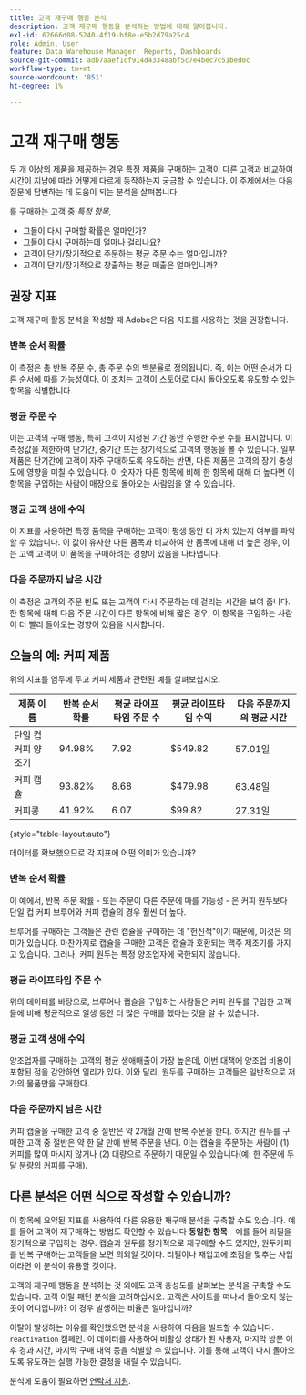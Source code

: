 ```yaml
---
title: 고객 재구매 행동 분석
description: 고객 재구매 행동을 분석하는 방법에 대해 알아봅니다.
exl-id: 62666d08-5240-4f19-bf8e-e5b2d79a25c4
role: Admin, User
feature: Data Warehouse Manager, Reports, Dashboards
source-git-commit: adb7aaef1cf914d43348abf5c7e4bec7c51bed0c
workflow-type: tm+mt
source-wordcount: '851'
ht-degree: 1%

---
```


# 고객 재구매 행동

두 개 이상의 제품을 제공하는 경우 특정 제품을 구매하는 고객이 다른 고객과 비교하여 시간이 지남에 따라 어떻게 다르게 동작하는지 궁금할 수 있습니다. 이 주제에서는 다음 질문에 답변하는 데 도움이 되는 분석을 살펴봅니다.

를 구매하는 고객 중 *특정 항목*,

* 그들이 다시 구매할 확률은 얼마인가?
* 그들이 다시 구매하는데 얼마나 걸리나요?
* 고객이 단기/장기적으로 주문하는 평균 주문 수는 얼마입니까?
* 고객이 단기/장기적으로 창출하는 평균 매출은 얼마입니까?

## 권장 지표

고객 재구매 활동 분석을 작성할 때 Adobe은 다음 지표를 사용하는 것을 권장합니다.

### 반복 순서 확률

이 측정은 총 반복 주문 수, 총 주문 수의 백분율로 정의됩니다. 즉, 이는 어떤 순서가 다른 순서에 따를 가능성이다. 이 조치는 고객이 스토어로 다시 돌아오도록 유도할 수 있는 항목을 식별합니다.

### 평균 주문 수

이는 고객의 구매 행동, 특히 고객이 지정된 기간 동안 수행한 주문 수를 표시합니다. 이 측정값을 제한하여 단기간, 중기간 또는 장기적으로 고객의 행동을 볼 수 있습니다. 일부 제품은 단기간에 고객이 자주 구매하도록 유도하는 반면, 다른 제품은 고객의 장기 충성도에 영향을 미칠 수 있습니다. 이 숫자가 다른 항목에 비해 한 항목에 대해 더 높다면 이 항목을 구입하는 사람이 매장으로 돌아오는 사람임을 알 수 있습니다.

### 평균 고객 생애 수익

이 지표를 사용하면 특정 품목을 구매하는 고객이 평생 동안 더 가치 있는지 여부를 파악할 수 있습니다. 이 값이 유사한 다른 품목과 비교하여 한 품목에 대해 더 높은 경우, 이는 고액 고객이 이 품목을 구매하려는 경향이 있음을 나타냅니다.

### 다음 주문까지 남은 시간

이 측정은 고객의 주문 빈도 또는 고객이 다시 주문하는 데 걸리는 시간을 보여 줍니다. 한 항목에 대해 다음 주문 시간이 다른 항목에 비해 짧은 경우, 이 항목을 구입하는 사람이 더 빨리 돌아오는 경향이 있음을 시사합니다.

## 오늘의 예: 커피 제품

위의 지표를 염두에 두고 커피 제품과 관련된 예를 살펴보십시오.

| **제품 이름** | **반복 순서 확률** | **평균 라이프타임 주문 수** | **평균 라이프타임 수익** | **다음 주문까지의 평균 시간** |
|-----|-----|-----|-----|-----|
| 단일 컵 커피 양조기 | 94.98% | 7.92 | $549.82 | 57.01일 |
| 커피 캡슐 | 93.82% | 8.68 | $479.98 | 63.48일 |
| 커피콩 | 41.92% | 6.07 | $99.82 | 27.31일 |

{style="table-layout:auto"}

데이터를 확보했으므로 각 지표에 어떤 의미가 있습니까?

### 반복 순서 확률

이 예에서, 반복 주문 확률 - 또는 주문이 다른 주문에 따를 가능성 - 은 커피 원두보다 단일 컵 커피 브루어와 커피 캡슐의 경우 훨씬 더 높다.

브루어를 구매하는 고객들은 관련 캡슐을 구매하는 데 &quot;헌신적&quot;이기 때문에, 이것은 의미가 있습니다. 마찬가지로 캡슐을 구매한 고객은 캡슐과 호환되는 맥주 제조기를 가지고 있습니다. 그러나, 커피 원두는 특정 양조업자에 국한되지 않습니다.

### 평균 라이프타임 주문 수

위의 데이터를 바탕으로, 브루어나 캡슐을 구입하는 사람들은 커피 원두를 구입한 고객들에 비해 평균적으로 일생 동안 더 많은 구매를 했다는 것을 알 수 있습니다.

### 평균 고객 생애 수익

양조업자를 구매하는 고객의 평균 생애매출이 가장 높은데, 이번 대책에 양조업 비용이 포함된 점을 감안하면 일리가 있다. 이와 달리, 원두를 구매하는 고객들은 일반적으로 저가의 물품만을 구매한다.

### 다음 주문까지 남은 시간

커피 캡슐을 구매한 고객 중 절반은 약 2개월 만에 반복 주문을 한다. 하지만 원두를 구매한 고객 중 절반은 약 한 달 만에 반복 주문을 낸다. 이는 캡슐을 주문하는 사람이 (1) 커피를 많이 마시지 않거나 (2) 대량으로 주문하기 때문일 수 있습니다(예: 한 주문에 두 달 분량의 커피를 구매).

## 다른 분석은 어떤 식으로 작성할 수 있습니까?

이 항목에 요약된 지표를 사용하여 다른 유용한 재구매 분석을 구축할 수도 있습니다. 예를 들어 고객이 재구매하는 방법도 확인할 수 있습니다 **동일한 항목** - 예를 들어 리필을 정기적으로 구입하는 경우. 캡슐과 원두를 정기적으로 재구매할 수도 있지만, 원두커피를 반복 구매하는 고객들을 보면 의외일 것이다. 리필이나 재입고에 초점을 맞추는 사업이라면 이 분석이 유용할 것이다.

고객의 재구매 행동을 분석하는 것 외에도 고객 충성도를 살펴보는 분석을 구축할 수도 있습니다. 고객 이탈 패턴 분석을 고려하십시오. 고객은 사이트를 떠나서 돌아오지 않는 곳이 어디입니까? 이 경우 발생하는 비율은 얼마입니까?

이탈이 발생하는 이유를 확인했으면 분석을 사용하여 다음을 빌드할 수 있습니다. `reactivation` 캠페인. 이 데이터를 사용하여 비활성 상태가 된 사용자, 마지막 방문 이후 경과 시간, 마지막 구매 내역 등을 식별할 수 있습니다. 이를 통해 고객이 다시 돌아오도록 유도하는 실행 가능한 결정을 내릴 수 있습니다.

분석에 도움이 필요하면 [연락처 지원](https://experienceleague.adobe.com/docs/commerce-knowledge-base/kb/troubleshooting/miscellaneous/mbi-service-policies.html).
